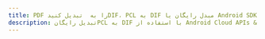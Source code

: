 ---title: PDF را به  تبدیل کنیدDIF، PCL به DIF مبدل رایگان یا Android SDKdescription: تبدیل رایگانPCL به DIF با استفاده از Android Cloud APIs & SDK همچنین اسناد PDF را در Cloud ایجاد، ویرایش و رندر کنید.---